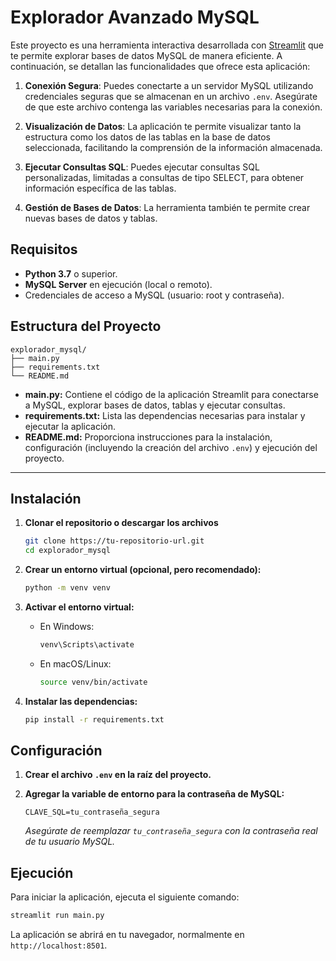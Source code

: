 # Explorador Avanzado MySQL

Este proyecto es una herramienta interactiva desarrollada con [Streamlit](https://streamlit.io/) que te permite explorar bases de datos MySQL de manera eficiente. A continuación, se detallan las funcionalidades que ofrece esta aplicación:

1. **Conexión Segura**: Puedes conectarte a un servidor MySQL utilizando credenciales seguras que se almacenan en un archivo `.env`. Asegúrate de que este archivo contenga las variables necesarias para la conexión.

2. **Visualización de Datos**: La aplicación te permite visualizar tanto la estructura como los datos de las tablas en la base de datos seleccionada, facilitando la comprensión de la información almacenada.

3. **Ejecutar Consultas SQL**: Puedes ejecutar consultas SQL personalizadas, limitadas a consultas de tipo SELECT, para obtener información específica de las tablas.

4. **Gestión de Bases de Datos**: La herramienta también te permite crear nuevas bases de datos y tablas. 

## Requisitos

- **Python 3.7** o superior.
- **MySQL Server** en ejecución (local o remoto).
- Credenciales de acceso a MySQL (usuario: root y contraseña).

## Estructura del Proyecto

```plaintext
explorador_mysql/
├── main.py
├── requirements.txt
└── README.md
```

- **main.py:** Contiene el código de la aplicación Streamlit para conectarse a MySQL, explorar bases de datos, tablas y ejecutar consultas.
- **requirements.txt:** Lista las dependencias necesarias para instalar y ejecutar la aplicación.
- **README.md:** Proporciona instrucciones para la instalación, configuración (incluyendo la creación del archivo `.env`) y ejecución del proyecto.

---

## Instalación

1. **Clonar el repositorio o descargar los archivos**

   ```bash
   git clone https://tu-repositorio-url.git
   cd explorador_mysql
   ```

2. **Crear un entorno virtual (opcional, pero recomendado):**

   ```bash
   python -m venv venv
   ```

3. **Activar el entorno virtual:**

   - En Windows:
     ```bash
     venv\Scripts\activate
     ```
   - En macOS/Linux:
     ```bash
     source venv/bin/activate
     ```

4. **Instalar las dependencias:**

   ```bash
   pip install -r requirements.txt
   ```

## Configuración

1. **Crear el archivo `.env` en la raíz del proyecto.**

2. **Agregar la variable de entorno para la contraseña de MySQL:**

   ```
   CLAVE_SQL=tu_contraseña_segura
   ```

   *Asegúrate de reemplazar `tu_contraseña_segura` con la contraseña real de tu usuario MySQL.*

## Ejecución

Para iniciar la aplicación, ejecuta el siguiente comando:

```bash
streamlit run main.py
```

La aplicación se abrirá en tu navegador, normalmente en `http://localhost:8501`.

